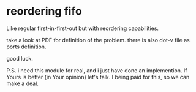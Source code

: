 
# reordering fifo

Like regular first-in-first-out but with reordering capabilities.


take a look at PDF for definition of the problem.
there is also dot-v file as ports definition.

good luck.

P.S. i need this module for real, and i just have done an implemention. 
If Yours is better (in Your opinion) let's talk. I being paid for this, so we can make a deal.
